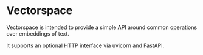 # Vectorspace
Vectorspace is intended to provide a simple API around common operations over embeddings of text.

It supports an optional HTTP interface via uvicorn and FastAPI.
